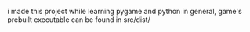 i made this project while learning pygame and python in general, game's prebuilt executable can be found in src/dist/
